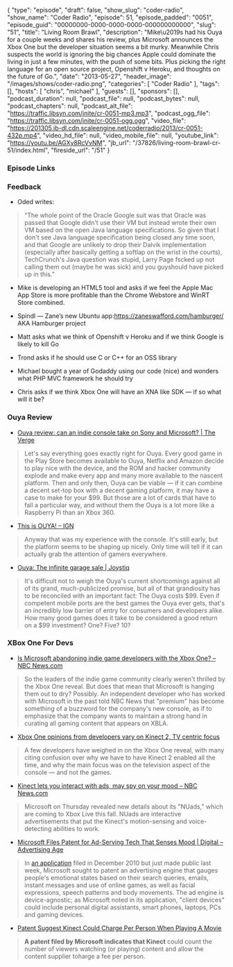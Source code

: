 {
  "type": "episode",
  "draft": false,
  "show_slug": "coder-radio",
  "show_name": "Coder Radio",
  "episode": 51,
  "episode_padded": "0051",
  "episode_guid": "00000000-0000-0000-0000-000000000000",
  "slug": "51",
  "title": "Living Room Brawl",
  "description": "Mike\u2019s had his Ouya for a couple weeks and shares his review, plus Microsoft announces the Xbox One but the developer situation seems a bit murky. Meanwhile Chris suspects the world is ignoring the big chances Apple could dominate the living in just a few minutes, with the push of some bits. Plus picking the right language for an open source project, Openshift v Heroku, and thoughts on the future of Go.",
  "date": "2013-05-27",
  "header_image": "/images/shows/coder-radio.png",
  "categories": [
    "Coder Radio"
  ],
  "tags": [],
  "hosts": [
    "chris",
    "michael"
  ],
  "guests": [],
  "sponsors": [],
  "podcast_duration": null,
  "podcast_file": null,
  "podcast_bytes": null,
  "podcast_chapters": null,
  "podcast_alt_file": "https://traffic.libsyn.com/jnite/cr-0051-mp3.mp3",
  "podcast_ogg_file": "https://traffic.libsyn.com/jnite/cr-0051-ogg.ogg",
  "video_file": "https://201305.jb-dl.cdn.scaleengine.net/coderradio/2013/cr-0051-432p.mp4",
  "video_hd_file": null,
  "video_mobile_file": null,
  "youtube_link": "https://youtu.be/AGXy8RcVvNM",
  "jb_url": "/37826/living-room-brawl-cr-51/index.html",
  "fireside_url": "/51"
}


### Episode Links

### Feedback

  * Oded writes: 

> “The whole point of the Oracle Google suit was that Oracle was passed that
> Google didn't use their VM but instead wrote their own VM based on the open
> Java language specifications. So given that I don't see Java language
> specification being closed any time soon, and that Google are unlikely to
> drop their Dalvik implementation (especially after basically getting a softlap on the wrist in the courts), TechCrunch's Java question was stupid,
> Larry Page fscked up not calling them out (maybe he was sick) and you guyshould have picked up in this.”

  * Mike is developing an HTML5 tool and asks if we feel the Apple Mac App Store is more profitable than the Chrome Webstore and WinRT Store combined.

  * Spindl — Zane’s new Ubuntu app:https://zaneswafford.com/hamburger/ AKA Hamburger project

  * Matt asks what we think of Openshift v Heroku and if we think Google is likely to kill Go

  * Trond asks if he should use C or C++ for an OSS library

  * Michael bought a year of Godaddy using our code (nice) and wonders what PHP MVC framework he should try

  * Chris asks if we think Xbox One will have an XNA like SDK — if so what will it be?

### Ouya Review

  * [Ouya review: can an indie console take on Sony and Microsoft? | The Verge](http://www.theverge.com/2013/4/4/4180242/ouya-review/index.html)

> Let's say everything goes exactly right for Ouya. Every good game in the
> Play Store becomes available to Ouya, Netflix and Amazon decide to play nice
> with the device, and the ROM and hacker community explode and make every app
> and many more available to the nascent platform. Then and only then, Ouya
> can be viable — if it can combine a decent set-top box with a decent gaming
> platform, it may have a case to make for your $99. But those are a lot of
> cards that have to fall a particular way, and without them the Ouya is a lot
> more like a Raspberry Pi than an Xbox 360.

  * [This is OUYA! – IGN](http://www.ign.com/articles/2013/05/16/this-is-ouya/index.html)

> Anyway that was my experience with the console. It's still early, but the
> platform seems to be shaping up nicely. Only time will tell if it can
> actually grab the attention of gamers everywhere.

  * [Ouya: The infinite garage sale | Joystiq](http://www.joystiq.com/2013/04/17/ouya-kickstarter-review/index.html)

> It's difficult not to weigh the Ouya's current shortcomings against all of
> its grand, much-publicized promise, but all of that grandiosity has to be
> reconciled with an important fact: The Ouya costs $99. Even if competent
> mobile ports are the best games the Ouya ever gets, that's an incredibly low
> barrier of entry for consumers and developers alike. How many good games
> does it take to be considered a good return on a $99 investment? One? Five?
> 10?

### XBox One For Devs

  * [Is Microsoft abandoning indie game developers with the Xbox One? – NBC News.com](http://www.nbcnews.com/technology/microsoft-abandoning-indie-game-developers-xbox-one-6C10037826/index.html)

> So the leaders of the indie game community clearly weren't thrilled by the
> Xbox One reveal. But does that mean that Microsoft is hanging them out to
> dry? Possibly. An independent developer who has worked with Microsoft in the
> past told NBC News that "premium" has become something of a buzzword for the
> company's new console, as if to emphasize that the company wants to maintain
> a strong hand in curating all gaming content that appears on XBLA.

  * [Xbox One opinions from developers vary on Kinect 2, TV centric focus ](http://www.vg247.com/2013/05/24/xbox-one-opinions-from-developers-vary-on-kinect-2-always-on-tv-focus/index.html)

> A few developers have weighed in on the Xbox One reveal, with many citing
> confusion over why we have to have Kinect 2 enabled all the time, and why
> the main focus was on the television aspect of the console — and not the
> games.

  * [Kinect lets you interact with ads, may spy on your mood – NBC News.com](http://www.nbcnews.com/technology/kinect-lets-you-interact-ads-may-spy-your-mood-828447/index.html)

> Microsoft on Thursday revealed new details about its "NUads," which are
> coming to Xbox Live this fall. NUads are interactive advertisements that put
> the Kinect's motion-sensing and voice-detecting abilities to work.

  * [Microsoft Files Patent for Ad-Serving Tech That Senses Mood | Digital – Advertising Age](http://adage.com/article/digital/microsoft-files-patent-ad-serving-tech-senses-mood/235336/index.html)

> In [an application](http://appft1.uspto.gov/netacgi/nph-arser541c.html?Sect1=PTO1&Sect2=HITOFF&d=PG01&p=1&u=%2Fnetahtml%2FPTO%2Fsrchnum.html&r=1&f=G&l=50&s1=%2220120143693%22%20%20.PGNR.&OS=DN/20120143693&RS=DN/20120143693\\%22
> "Patent") filed in December 2010 but just made public last week, Microsoft
> sought to patent an advertising engine that gauges people's emotional states
> based on their search queries, emails, instant messages and use of online
> games, as well as facial expressions, speech patterns and body movements.
> The ad engine is device-agnostic; as Microsoft noted in its application,
> "client devices" could include personal digital assistants, smart phones,
> laptops, PCs and gaming devices.

  * [Patent Suggest Kinect Could Charge Per Person When Playing A Movie](http://www.thesixthaxis.com/2013/05/24/patent-suggest-kinect-could-charge-per-person-when-playing-a-movie/index.html)

> **A patent filed by Microsoft indicates that Kinect** could count the number
> of viewers watching (or playing) content and allow the content supplier toharge a fee per person.


